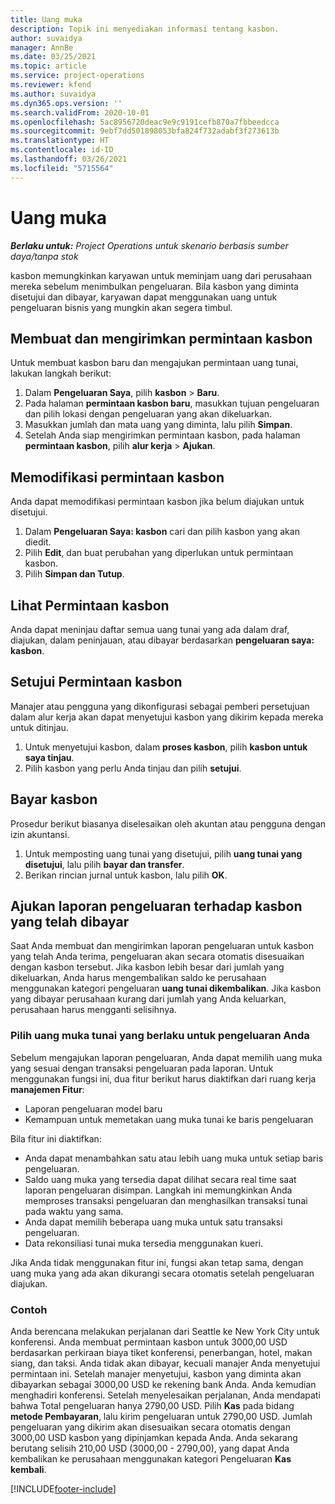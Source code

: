 ```yaml
---
title: Uang muka
description: Topik ini menyediakan informasi tentang kasbon.
author: suvaidya
manager: AnnBe
ms.date: 03/25/2021
ms.topic: article
ms.service: project-operations
ms.reviewer: kfend
ms.author: suvaidya
ms.dyn365.ops.version: ''
ms.search.validFrom: 2020-10-01
ms.openlocfilehash: 5ac8956720deac9e9c9191cefb870a7fbbeedcca
ms.sourcegitcommit: 9ebf7dd501898053bfa824f732adabf3f273613b
ms.translationtype: HT
ms.contentlocale: id-ID
ms.lasthandoff: 03/26/2021
ms.locfileid: "5715564"
---
```

# <a name="cash-advance"></a>Uang muka

_**Berlaku untuk:** Project Operations untuk skenario berbasis sumber daya/tanpa stok_

kasbon memungkinkan karyawan untuk meminjam uang dari perusahaan mereka sebelum menimbulkan pengeluaran. Bila kasbon yang diminta disetujui dan dibayar, karyawan dapat menggunakan uang untuk pengeluaran bisnis yang mungkin akan segera timbul. 

## <a name="create-and-submit-a-cash-advance-request"></a>Membuat dan mengirimkan permintaan kasbon
Untuk membuat kasbon baru dan mengajukan permintaan uang tunai, lakukan langkah berikut: 

1. Dalam **Pengeluaran Saya**, pilih **kasbon** > **Baru**. 
2. Pada halaman **permintaan kasbon baru**, masukkan tujuan pengeluaran dan pilih lokasi dengan pengeluaran yang akan dikeluarkan.
3. Masukkan jumlah dan mata uang yang diminta, lalu pilih **Simpan**. 
4. Setelah Anda siap mengirimkan permintaan kasbon, pada halaman **permintaan kasbon**, pilih **alur kerja** > **Ajukan**.

## <a name="modify-a-cash-advance-request"></a>Memodifikasi permintaan kasbon

Anda dapat memodifikasi permintaan kasbon jika belum diajukan untuk disetujui.

1. Dalam **Pengeluaran Saya: kasbon** cari dan pilih kasbon yang akan diedit.
2. Pilih **Edit**, dan buat perubahan yang diperlukan untuk permintaan kasbon. 
3. Pilih **Simpan dan Tutup**.


## <a name="view-cash-advance-requests"></a>Lihat Permintaan kasbon
Anda dapat meninjau daftar semua uang tunai yang ada dalam draf, diajukan, dalam peninjauan, atau dibayar berdasarkan **pengeluaran saya: kasbon**. 

## <a name="approve-cash-advance-requests"></a>Setujui Permintaan kasbon

Manajer atau pengguna yang dikonfigurasi sebagai pemberi persetujuan dalam alur kerja akan dapat menyetujui kasbon yang dikirim kepada mereka untuk ditinjau. 

1. Untuk menyetujui kasbon, dalam **proses kasbon**, pilih **kasbon untuk saya tinjau**.
2. Pilih kasbon yang perlu Anda tinjau dan pilih **setujui**.  

## <a name="pay-cash-advances"></a>Bayar kasbon 
Prosedur berikut biasanya diselesaikan oleh akuntan atau pengguna dengan izin akuntansi.

1. Untuk memposting uang tunai yang disetujui, pilih **uang tunai yang disetujui**, lalu pilih **bayar dan transfer**.  
2. Berikan rincian jurnal untuk kasbon, lalu pilih **OK**. 

## <a name="submit-an-expense-report-against-a-paid-cash-advance"></a>Ajukan laporan pengeluaran terhadap kasbon yang telah dibayar 

Saat Anda membuat dan mengirimkan laporan pengeluaran untuk kasbon yang telah Anda terima, pengeluaran akan secara otomatis disesuaikan dengan kasbon tersebut. Jika kasbon lebih besar dari jumlah yang dikeluarkan, Anda harus mengembalikan saldo ke perusahaan menggunakan kategori pengeluaran **uang tunai dikembalikan**. Jika kasbon yang dibayar perusahaan kurang dari jumlah yang Anda keluarkan, perusahaan harus mengganti selisihnya. 

### <a name="select-cash-advances-that-apply-to-your-expenses"></a>Pilih uang muka tunai yang berlaku untuk pengeluaran Anda
Sebelum mengajukan laporan pengeluaran, Anda dapat memilih uang muka yang sesuai dengan transaksi pengeluaran pada laporan. Untuk menggunakan fungsi ini, dua fitur berikut harus diaktifkan dari ruang kerja **manajemen Fitur**:

  - Laporan pengeluaran model baru
  - Kemampuan untuk memetakan uang muka tunai ke baris pengeluaran
 
 Bila fitur ini diaktifkan:
 
  - Anda dapat menambahkan satu atau lebih uang muka untuk setiap baris pengeluaran.
  - Saldo uang muka yang tersedia dapat dilihat secara real time saat laporan pengeluaran disimpan. Langkah ini memungkinkan Anda memproses transaksi pengeluaran dan menghasilkan transaksi tunai pada waktu yang sama.
  - Anda dapat memilih beberapa uang muka untuk satu transaksi pengeluaran.
  - Data rekonsiliasi tunai muka tersedia menggunakan kueri. 
 
Jika Anda tidak menggunakan fitur ini, fungsi akan tetap sama, dengan uang muka yang ada akan dikurangi secara otomatis setelah pengeluaran diajukan.

### <a name="example"></a>Contoh 
Anda berencana melakukan perjalanan dari Seattle ke New York City untuk konferensi. Anda membuat permintaan kasbon untuk 3000,00 USD berdasarkan perkiraan biaya tiket konferensi, penerbangan, hotel, makan siang, dan taksi. Anda tidak akan dibayar, kecuali manajer Anda menyetujui permintaan ini. Setelah manajer menyetujui, kasbon yang diminta akan dibayarkan sebagai 3000,00 USD ke rekening bank Anda. Anda kemudian menghadiri konferensi. Setelah menyelesaikan perjalanan, Anda mendapati bahwa Total pengeluaran hanya 2790,00 USD. Pilih **Kas** pada bidang **metode Pembayaran**, lalu kirim pengeluaran untuk 2790,00 USD. Jumlah pengeluaran yang dikirim akan disesuaikan secara otomatis dengan 3000,00 USD kasbon yang dipinjamkan kepada Anda. Anda sekarang berutang selisih 210,00 USD (3000,00 - 2790,00), yang dapat Anda kembalikan ke perusahaan menggunakan kategori Pengeluaran **Kas kembali**.



[!INCLUDE[footer-include](../includes/footer-banner.md)]
